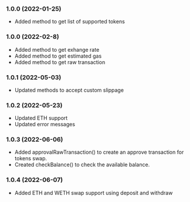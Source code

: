 ### 1.0.0 (2022-01-25)

- Added method to get list of supported tokens

### 1.0.0 (2022-02-8)

- Added method to get exhange rate
- Added method to get estimated gas
- Added method to get raw transaction

### 1.0.1 (2022-05-03)

- Updated methods to accept custom slippage

### 1.0.2 (2022-05-23)

- Updated ETH support
- Updated error messages

### 1.0.3 (2022-06-06)

- Added approvalRawTransaction() to create an approve transaction for tokens swap.
- Created checkBalance() to check the available balance.

### 1.0.4 (2022-06-07)

- Added ETH and WETH swap support using deposit and withdraw
